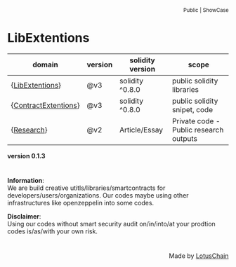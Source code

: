 <div align="right">
<sub>Public | ShowCase</sub>
</div>

# LibExtentions
| domain | version | solidity version | scope |
|---|---|---|---|
| {[LibExtentions](https://github.com/blue-lotus-lab/LibExtentions/tree/main/contracts%40v3/library)} | @v3 | solidity ^0.8.0 | public solidity libraries |
| {[ContractExtentions](https://github.com/blue-lotus-lab/LibExtentions/tree/main/contracts%40v3/snippets)} | @v3 | solidity ^0.8.0 | public solidity snipet, code |
| {[Research](https://github.com/blue-lotus-lab/LibExtentions/tree/main/Research)} | @v2 | Article/Essay | Private code - Public research outputs |

**version 0.1.3**

#

**Information**:\
We are build creative utitls/libraries/smartcontracts for developers/users/organizations. Our codes maybe using other infrastructures like openzeppelin into some codes.

**Disclaimer**:\
Using our codes without smart security audit on/in/into/at your prodtion codes is/as/with your own risk.

# 

<div align="right">
Made by <a href="https://lotuschain.org">LotusChain</a>
</div>
